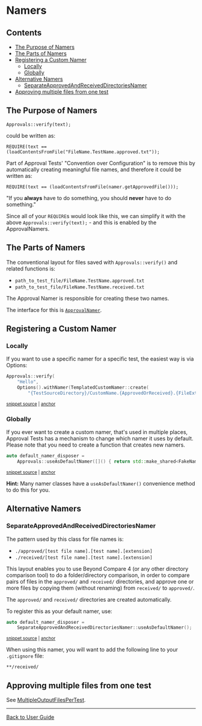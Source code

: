 <a id="top"></a>

# Namers

<!-- toc -->
## Contents

  * [The Purpose of Namers](#the-purpose-of-namers)
  * [The Parts of Namers](#the-parts-of-namers)
  * [Registering a Custom Namer](#registering-a-custom-namer)
      * [Locally](#locally)
      * [Globally](#globally)
  * [Alternative Namers](#alternative-namers)
      * [SeparateApprovedAndReceivedDirectoriesNamer](#separateapprovedandreceiveddirectoriesnamer)
  * [Approving multiple files from one test](#approving-multiple-files-from-one-test)<!-- endToc -->

## The Purpose of Namers

`Approvals::verify(text);`

could be written as:

`REQUIRE(text == (loadContentsFromFile("FileName.TestName.approved.txt"));`

Part of Approval Tests' "Convention over Configuration" is to remove this by automatically creating meaningful file names, and therefore it could be written as:

`REQUIRE(text == (loadContentsFromFile(namer.getApprovedFile()));`

"If you **always** have to do something, you should **never** have to do something."

Since all of your `REQUIRE`s would look like this, we can simplify it with the above `Approvals::verify(text);` - and this is enabled by the ApprovalNamers.

## The Parts of Namers

The conventional layout for files saved with `Approvals::verify()` and related functions is:

* `path_to_test_file/FileName.TestName.approved.txt`
* `path_to_test_file/FileName.TestName.received.txt`

The Approval Namer is responsible for creating these two names.

The interface for this
is [`ApprovalNamer`](https://github.com/approvals/ApprovalTests.cpp/blob/master/ApprovalTests/core/ApprovalNamer.h).

## Registering a Custom Namer

### Locally

If you want to use a specific namer for a specific test, the easiest way is via Options:

<!-- snippet: templated_custom_namer_injection_via_options -->
<a id='snippet-templated_custom_namer_injection_via_options'></a>

```cpp
Approvals::verify(
    "Hello",
    Options().withNamer(TemplatedCustomNamer::create(
        "{TestSourceDirectory}/CustomName.{ApprovedOrReceived}.{FileExtension}")));
```

<sup><a href='/tests/DocTest_Tests/namers/TemplatedCustomNamerTests.cpp#L24-L29' title='Snippet source file'>snippet
source</a> | <a href='#snippet-templated_custom_namer_injection_via_options' title='Start of snippet'>anchor</a></sup>
<!-- endSnippet -->

### Globally

If you ever want to create a custom namer, that's used in multiple places, Approval Tests has a mechanism to change
which namer it uses by default. Please note that you need to create a function that creates new namers.

<!-- snippet: register_default_namer -->
<a id='snippet-register_default_namer'></a>

```cpp
auto default_namer_disposer =
    Approvals::useAsDefaultNamer([]() { return std::make_shared<FakeNamer>(); });
```

<sup><a href='/tests/DocTest_Tests/namers/NamerTests.cpp#L28-L31' title='Snippet source file'>snippet source</a>
| <a href='#snippet-register_default_namer' title='Start of snippet'>anchor</a></sup>
<!-- endSnippet -->

**Hint:** Many namer classes have a `useAsDefaultNamer()` convenience method to do this for you.

## Alternative Namers

### SeparateApprovedAndReceivedDirectoriesNamer

The pattern used by this class for file names is:

- `./approved/[test file name].[test name].[extension]`
- `./received/[test file name].[test name].[extension]`

This layout enables you to use Beyond Compare 4 (or any other directory comparison tool) to do a folder/directory comparison, in order to compare pairs of files in the `approved/` and `received/` directories, and approve one or more files by copying them (without renaming) from `received/` to `approved/`.

The `approved/` and `received/` directories are created automatically.

To register this as your default namer, use:

<!-- snippet: register_separate_directories_namer -->
<a id='snippet-register_separate_directories_namer'></a>
```cpp
auto default_namer_disposer =
    SeparateApprovedAndReceivedDirectoriesNamer::useAsDefaultNamer();
```
<sup><a href='/tests/DocTest_Tests/namers/NamerTests.cpp#L48-L51' title='Snippet source file'>snippet source</a> | <a href='#snippet-register_separate_directories_namer' title='Start of snippet'>anchor</a></sup>
<!-- endSnippet -->

When using this namer, you will want to add the following line to your `.gitignore` file:

```
**/received/
```

## Approving multiple files from one test 

See [MultipleOutputFilesPerTest](/doc/MultipleOutputFilesPerTest.md#top).

---

[Back to User Guide](/doc/README.md#top)
